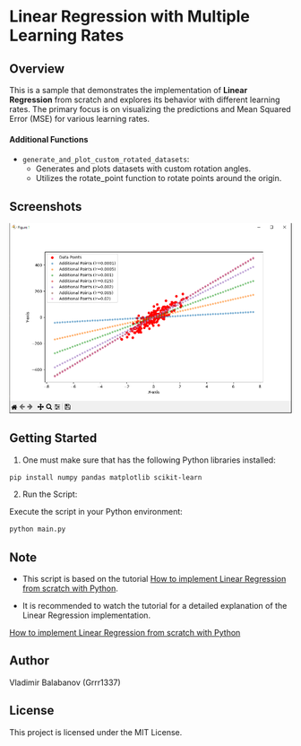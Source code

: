 # Linear Regression with Multiple Learning Rates

## Overview
This is a sample that demonstrates the implementation of **Linear Regression** from scratch and explores its behavior with different learning rates. The primary focus is on visualizing the predictions and Mean Squared Error (MSE) for various learning rates.

#### Additional Functions
- `generate_and_plot_custom_rotated_datasets`:
    - Generates and plots datasets with custom rotation angles.
    - Utilizes the rotate_point function to rotate points around the origin.

## Screenshots
![Linear Regression](Linear%20Regression.bmp)

## Getting Started

1. One must make sure that has the following Python libraries installed:
```bash
pip install numpy pandas matplotlib scikit-learn
```
2. Run the Script:

Execute the script in your Python environment:
```bash
python main.py
```

## Note
- This script is based on the tutorial [How to implement Linear Regression from scratch with Python](https://www.youtube.com/watch?v=ltXSoduiVwY).

- It is recommended to watch the tutorial for a detailed explanation of the Linear Regression implementation.


[How to implement Linear Regression from scratch with Python](https://github.com/AssemblyAI-Examples/Machine-Learning-From-Scratch)

## Author
Vladimir Balabanov (Grrr1337)

## License
This project is licensed under the MIT License.


